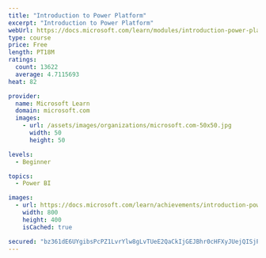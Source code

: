 ```yaml
---
title: "Introduction to Power Platform"
excerpt: "Introduction to Power Platform"
webUrl: https://docs.microsoft.com/learn/modules/introduction-power-platform/
type: course
price: Free
length: PT18M
ratings:
  count: 13622
  average: 4.7115693
heat: 82

provider:
  name: Microsoft Learn
  domain: microsoft.com
  images:
    - url: /assets/images/organizations/microsoft.com-50x50.jpg
      width: 50
      height: 50

levels:
  - Beginner

topics:
  - Power BI

images:
  - url: https://docs.microsoft.com/learn/achievements/introduction-power-platform-social.png
    width: 800
    height: 400
    isCached: true

secured: "bz361dE6UYgibsPcPZ1LvrYlw8gLvTUeE2QaCkIjGEJBhr0cHFXyJUejQISjPlmq/+CqVP2xg9YAsRgS3fm2xID/aHPMNDe71PApvSwI5ytRqjLkcmGt/m87a+4cISWylCxvAcoWwGHqSEqyj3lO7sGj/LXPh6UgAYyzZ+lupoOkxsCzV6rf1BP3JGmg1Ia+Vygu1Mu24d/CPhMlVeB/K9a4mnjciiBM34FmxAmWCru8ijFVkSGiF14OafoSQqW+U2OXcExnmOtx/6hoSNbUUC8wBG3Z54YqY2w8rpjIfdKeY9wmXmCTz7vSGO9/O+8F/pYItEjlOI9uyzdrESf9ub18mrWVCREeFf0yTKUzK9h6ABqr/6UG2II5HRYFYFSy8QD1k+vbKCCS/DuqDvHiGKvW5oOCWQAYAaspDnoClelJljB0B8b9c9SydQNpB3sg;bhquDOw6fzsAtT3R12PsWA=="
---
```


